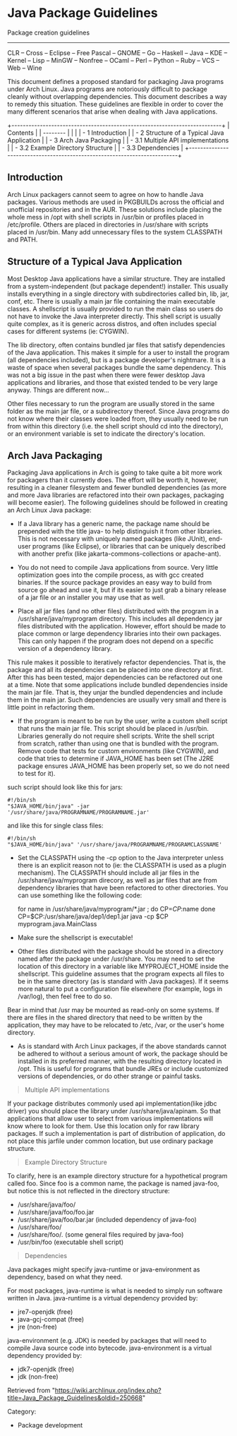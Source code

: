 Java Package Guidelines
=======================

Package creation guidelines

* * * * *

CLR – Cross – Eclipse – Free Pascal – GNOME – Go – Haskell – Java – KDE
– Kernel – Lisp – MinGW – Nonfree – OCaml – Perl – Python – Ruby – VCS –
Web – Wine

This document defines a proposed standard for packaging Java programs
under Arch Linux. Java programs are notoriously difficult to package
cleanly without overlapping dependencies. This document describes a way
to remedy this situation. These guidelines are flexible in order to
cover the many different scenarios that arise when dealing with Java
applications.

+--------------------------------------------------------------------------+
| Contents                                                                 |
| --------                                                                 |
|                                                                          |
| -   1 Introduction                                                       |
| -   2 Structure of a Typical Java Application                            |
| -   3 Arch Java Packaging                                                |
|     -   3.1 Multiple API implementations                                 |
|     -   3.2 Example Directory Structure                                  |
|     -   3.3 Dependencies                                                 |
+--------------------------------------------------------------------------+

Introduction
------------

Arch Linux packagers cannot seem to agree on how to handle Java
packages. Various methods are used in PKGBUILDs across the official and
unofficial repositories and in the AUR. These solutions include placing
the whole mess in /opt with shell scripts in /usr/bin or profiles placed
in /etc/profile. Others are placed in directories in /usr/share with
scripts placed in /usr/bin. Many add unnecessary files to the system
CLASSPATH and PATH.

Structure of a Typical Java Application
---------------------------------------

Most Desktop Java applications have a similar structure. They are
installed from a system-independent (but package dependent!) installer.
This usually installs everything in a single directory with
subdirectories called bin, lib, jar, conf, etc. There is usually a main
jar file containing the main executable classes. A shellscript is
usually provided to run the main class so users do not have to invoke
the Java interpreter directly. This shell script is usually quite
complex, as it is generic across distros, and often includes special
cases for different systems (ie: CYGWIN).

The lib directory, often contains bundled jar files that satisfy
dependencies of the Java application. This makes it simple for a user to
install the program (all dependencies included), but is a package
developer's nightmare. It is a waste of space when several packages
bundle the same dependency. This was not a big issue in the past when
there were fewer desktop Java applications and libraries, and those that
existed tended to be very large anyway. Things are different now...

Other files necessary to run the program are usually stored in the same
folder as the main jar file, or a subdirectory thereof. Since Java
programs do not know where their classes were loaded from, they usually
need to be run from within this directory (i.e. the shell script should
cd into the directory), or an environment variable is set to indicate
the directory's location.

Arch Java Packaging
-------------------

Packaging Java applications in Arch is going to take quite a bit more
work for packagers than it currently does. The effort will be worth it,
however, resulting in a cleaner filesystem and fewer bundled
dependencies (as more and more Java libraries are refactored into their
own packages, packaging will become easier). The following guidelines
should be followed in creating an Arch Linux Java package:

-   If a Java library has a generic name, the package name should be
    prepended with the title java- to help distinguish it from other
    libraries. This is not necessary with uniquely named packages (like
    JUnit), end-user programs (like Eclipse), or libraries that can be
    uniquely described with another prefix (like
    jakarta-commons-collections or apache-ant).

-   You do not need to compile Java applications from source. Very
    little optimization goes into the compile process, as with gcc
    created binaries. If the source package provides an easy way to
    build from source go ahead and use it, but if its easier to just
    grab a binary release of a jar file or an installer you may use that
    as well.

-   Place all jar files (and no other files) distributed with the
    program in a /usr/share/java/myprogram directory. This includes all
    dependency jar files distributed with the application. However,
    effort should be made to place common or large dependency libraries
    into their own packages. This can only happen if the program does
    not depend on a specific version of a dependency library.

This rule makes it possible to iteratively refactor dependencies. That
is, the package and all its dependencies can be placed into one
directory at first. After this has been tested, major dependencies can
be refactored out one at a time. Note that some applications include
bundled dependencies inside the main jar file. That is, they unjar the
bundled dependencies and include them in the main jar. Such dependencies
are usually very small and there is little point in refactoring them.

-   If the program is meant to be run by the user, write a custom shell
    script that runs the main jar file. This script should be placed in
    /usr/bin. Libraries generally do not require shell scripts. Write
    the shell script from scratch, rather than using one that is bundled
    with the program. Remove code that tests for custom environments
    (like CYGWIN), and code that tries to determine if JAVA_HOME has
    been set (The J2RE package ensures JAVA_HOME has been properly set,
    so we do not need to test for it).

such script should look like this for jars:

    #!/bin/sh
    "$JAVA_HOME/bin/java" -jar '/usr/share/java/PROGRAMNAME/PROGRAMNAME.jar'

and like this for single class files:

    #!/bin/sh
    "$JAVA_HOME/bin/java" '/usr/share/java/PROGRAMNAME/PROGRAMCLASSNAME'

-   Set the CLASSPATH using the -cp option to the Java interpreter
    unless there is an explicit reason not to (ie: the CLASSPATH is used
    as a plugin mechanism). The CLASSPATH should include all jar files
    in the /usr/share/java/myprogram direcory, as well as jar files that
    are from dependency libraries that have been refactored to other
    directories. You can use something like the following code:

    for name in /usr/share/java/myprogram/*.jar ; do
      CP=$CP:$name
    done
    CP=$CP:/usr/share/java/dep1/dep1.jar
    java -cp $CP myprogram.java.MainClass

-   Make sure the shellscript is executable!

-   Other files distributed with the package should be stored in a
    directory named after the package under /usr/share. You may need to
    set the location of this directory in a variable like MYPROJECT_HOME
    inside the shellscript. This guideline assumes that the program
    expects all files to be in the same directory (as is standard with
    Java packages). If it seems more natural to put a configuration file
    elsewhere (for example, logs in /var/log), then feel free to do so.

Bear in mind that /usr may be mounted as read-only on some systems. If
there are files in the shared directory that need to be written by the
application, they may have to be relocated to /etc, /var, or the user's
home directory.

-   As is standard with Arch Linux packages, if the above standards
    cannot be adhered to without a serious amount of work, the package
    should be installed in its preferred manner, with the resulting
    directory located in /opt. This is useful for programs that bundle
    JREs or include customized versions of dependencies, or do other
    strange or painful tasks.

> Multiple API implementations

If your package distributes commonly used api implementation(like jdbc
driver) you should place the library under /usr/share/java/apinam. So
that applications that allow user to select from various implementations
will know where to look for them. Use this location only for raw library
packages. If such a implementation is part of distribution of
application, do not place this jarfile under common location, but use
ordinary package structure.

> Example Directory Structure

To clarify, here is an example directory structure for a hypothetical
program called foo. Since foo is a common name, the package is named
java-foo, but notice this is not reflected in the directory structure:

-   /usr/share/java/foo/
-   /usr/share/java/foo/foo.jar
-   /usr/share/java/foo/bar.jar (included dependency of java-foo)
-   /usr/share/foo/
-   /usr/share/foo/*.* (some general files required by java-foo)
-   /usr/bin/foo (executable shell script)

> Dependencies

Java packages might specify java-runtime or java-environment as
dependency, based on what they need.

For most packages, java-runtime is what is needed to simply run software
written in Java. java-runtime is a virtual dependency provided by:

-   jre7-openjdk (free)
-   java-gcj-compat (free)
-   jre (non-free)

java-environment (e.g. JDK) is needed by packages that will need to
compile Java source code into bytecode. java-environment is a virtual
dependency provided by:

-   jdk7-openjdk (free)
-   jdk (non-free)

Retrieved from
"https://wiki.archlinux.org/index.php?title=Java_Package_Guidelines&oldid=250668"

Category:

-   Package development
